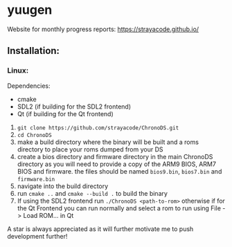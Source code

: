 # yuugen

Website for monthly progress reports: https://strayacode.github.io/

## Installation:
### Linux:
Dependencies: 
- cmake
- SDL2 (if building for the SDL2 frontend)
- Qt (if building for the Qt frontend)
1. `git clone https://github.com/strayacode/ChronoDS.git`
2. `cd ChronoDS`
3. make a build directory where the binary will be built and a roms directory to place your roms dumped from your DS
4. create a bios directory and firmware directory in the main ChronoDS directory as you will need to provide a copy of the ARM9 BIOS, ARM7 BIOS and firmware. the files should be named ```bios9.bin```, ```bios7.bin``` and ```firmware.bin```
5. navigate into the build directory
6. run `cmake ..` and `cmake --build .` to build the binary
7. If using the SDL2 frontend run `./ChronoDS <path-to-rom>` otherwise if for the Qt Frontend you can run normally and select a rom to run using File -> Load ROM... in Qt

A star is always appreciated as it will further motivate me to push development further!


